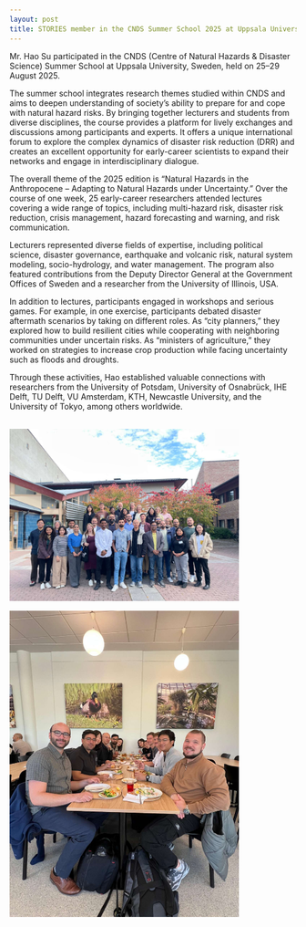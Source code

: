 ```yaml
---
layout: post
title: STORIES member in the CNDS Summer School 2025 at Uppsala University, Sweden
---
```

Mr. Hao Su participated in the CNDS (Centre of Natural Hazards & Disaster Science) Summer School at Uppsala University, Sweden, held on 25–29 August 2025.

The summer school integrates research themes studied within CNDS and aims to deepen understanding of society’s ability to prepare for and cope with natural hazard risks. By bringing together lecturers and students from diverse disciplines, the course provides a platform for lively exchanges and discussions among participants and experts. It offers a unique international forum to explore the complex dynamics of disaster risk reduction (DRR) and creates an excellent opportunity for early-career scientists to expand their networks and engage in interdisciplinary dialogue.

The overall theme of the 2025 edition is “Natural Hazards in the Anthropocene – Adapting to Natural Hazards under Uncertainty.” Over the course of one week, 25 early-career researchers attended lectures covering a wide range of topics, including multi-hazard risk, disaster risk reduction, crisis management, hazard forecasting and warning, and risk communication.

Lecturers represented diverse fields of expertise, including political science, disaster governance, earthquake and volcanic risk, natural system modeling, socio-hydrology, and water management. The program also featured contributions from the Deputy Director General at the Government Offices of Sweden and a researcher from the University of Illinois, USA.

In addition to lectures, participants engaged in workshops and serious games. For example, in one exercise, participants debated disaster aftermath scenarios by taking on different roles. As “city planners,” they explored how to build resilient cities while cooperating with neighboring communities under uncertain risks. As “ministers of agriculture,” they worked on strategies to increase crop production while facing uncertainty such as floods and droughts.

Through these activities, Hao established valuable connections with researchers from the University of Potsdam, University of Osnabrück, IHE Delft, TU Delft, VU Amsterdam, KTH, Newcastle University, and the University of Tokyo, among others worldwide.


<br>
<div style="display: flex;">
  <img src="/assets/images/content/2025CNDS1.jpg" style="width: 80%;">
</div>

<br>
<div style="display: flex;">
  <img src="/assets/images/content/2025CNDS4.jpg" style="width: 80%;">
</div>
